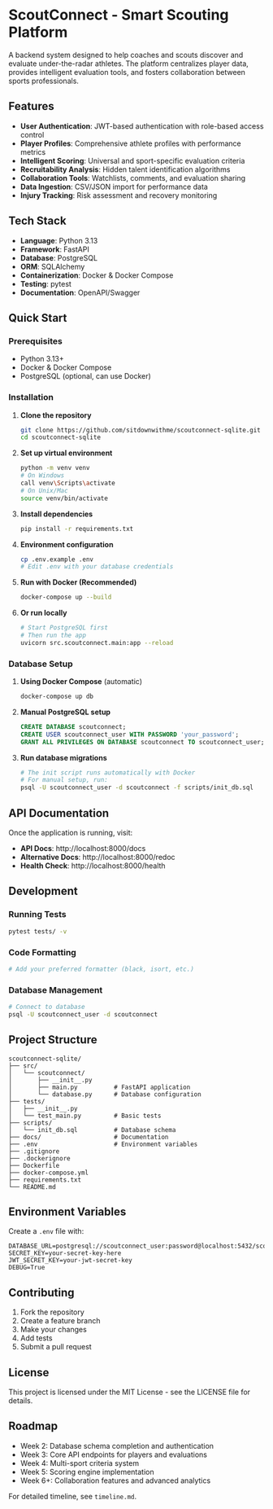 # ScoutConnect - Smart Scouting Platform

A backend system designed to help coaches and scouts discover and evaluate under-the-radar athletes. The platform centralizes player data, provides intelligent evaluation tools, and fosters collaboration between sports professionals.

## Features

- **User Authentication**: JWT-based authentication with role-based access control
- **Player Profiles**: Comprehensive athlete profiles with performance metrics
- **Intelligent Scoring**: Universal and sport-specific evaluation criteria
- **Recruitability Analysis**: Hidden talent identification algorithms
- **Collaboration Tools**: Watchlists, comments, and evaluation sharing
- **Data Ingestion**: CSV/JSON import for performance data
- **Injury Tracking**: Risk assessment and recovery monitoring

## Tech Stack

- **Language**: Python 3.13
- **Framework**: FastAPI
- **Database**: PostgreSQL
- **ORM**: SQLAlchemy
- **Containerization**: Docker & Docker Compose
- **Testing**: pytest
- **Documentation**: OpenAPI/Swagger

## Quick Start

### Prerequisites

- Python 3.13+
- Docker & Docker Compose
- PostgreSQL (optional, can use Docker)

### Installation

1. **Clone the repository**
   ```bash
   git clone https://github.com/sitdownwithme/scoutconnect-sqlite.git
   cd scoutconnect-sqlite
   ```

2. **Set up virtual environment**
   ```bash
   python -m venv venv
   # On Windows
   call venv\Scripts\activate
   # On Unix/Mac
   source venv/bin/activate
   ```

3. **Install dependencies**
   ```bash
   pip install -r requirements.txt
   ```

4. **Environment configuration**
   ```bash
   cp .env.example .env
   # Edit .env with your database credentials
   ```

5. **Run with Docker (Recommended)**
   ```bash
   docker-compose up --build
   ```

6. **Or run locally**
   ```bash
   # Start PostgreSQL first
   # Then run the app
   uvicorn src.scoutconnect.main:app --reload
   ```

### Database Setup

1. **Using Docker Compose** (automatic)
   ```bash
   docker-compose up db
   ```

2. **Manual PostgreSQL setup**
   ```sql
   CREATE DATABASE scoutconnect;
   CREATE USER scoutconnect_user WITH PASSWORD 'your_password';
   GRANT ALL PRIVILEGES ON DATABASE scoutconnect TO scoutconnect_user;
   ```

3. **Run database migrations**
   ```bash
   # The init script runs automatically with Docker
   # For manual setup, run:
   psql -U scoutconnect_user -d scoutconnect -f scripts/init_db.sql
   ```

## API Documentation

Once the application is running, visit:
- **API Docs**: http://localhost:8000/docs
- **Alternative Docs**: http://localhost:8000/redoc
- **Health Check**: http://localhost:8000/health

## Development

### Running Tests
```bash
pytest tests/ -v
```

### Code Formatting
```bash
# Add your preferred formatter (black, isort, etc.)
```

### Database Management
```bash
# Connect to database
psql -U scoutconnect_user -d scoutconnect
```

## Project Structure

```
scoutconnect-sqlite/
├── src/
│   └── scoutconnect/
│       ├── __init__.py
│       ├── main.py          # FastAPI application
│       └── database.py      # Database configuration
├── tests/
│   ├── __init__.py
│   └── test_main.py         # Basic tests
├── scripts/
│   └── init_db.sql          # Database schema
├── docs/                    # Documentation
├── .env                     # Environment variables
├── .gitignore
├── .dockerignore
├── Dockerfile
├── docker-compose.yml
├── requirements.txt
└── README.md
```

## Environment Variables

Create a `.env` file with:

```env
DATABASE_URL=postgresql://scoutconnect_user:password@localhost:5432/scoutconnect
SECRET_KEY=your-secret-key-here
JWT_SECRET_KEY=your-jwt-secret-key
DEBUG=True
```

## Contributing

1. Fork the repository
2. Create a feature branch
3. Make your changes
4. Add tests
5. Submit a pull request

## License

This project is licensed under the MIT License - see the LICENSE file for details.

## Roadmap

- Week 2: Database schema completion and authentication
- Week 3: Core API endpoints for players and evaluations
- Week 4: Multi-sport criteria system
- Week 5: Scoring engine implementation
- Week 6+: Collaboration features and advanced analytics

For detailed timeline, see `timeline.md`.
